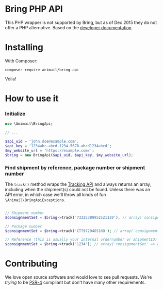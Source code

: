 # Bring PHP API

This PHP wrapper is not supported by Bring, but as of Dec 2015 they do not offer a PHP alternative. Based on the [developer documentation](http://developer.bring.com/).

# Installing

With Composer:

```
composer require animail/bring-api
```

Voila!

# How to use it

### Initialize

```php
use \Animail\BringApi;

// ...

$api_uid = 'john.doe@example.com';
$api_key = '1234abc-abcd-1234-5678-abcd1234abcd';
$my_website_url = 'https://example.com/';
$bring = new BringApi($api_uid, $api_key, $my_website_url);
```

### Find shipment by reference, package number or shipment number

The `track()` method wraps the [Tracking API](http://developer.bring.com/api/tracking/) and always returns an array, including when the shipment(s) could not be found. Unless there was an API error, in which case we'll throw all kinds of fun `\Animail\BringApiException`s.

```php

// Shipment number
$consignmentSet = $bring->track('73325389952521130'); // array('consignmentSet' => array())

// Package number
$consignmentSet = $bring->track('CT797294851NO'); // array('consignmentSet' => array())

// Reference (this is usually your internal ordernumber or shipmentID)
$consignmentSet = $bring->track('1234'); // array('consignmentSet' => array())

```

# Contributing

We love open source software and would love to see pull requests. We're *trying* to be [PSR-4](http://www.php-fig.org/psr/psr-4/) compliant but don't have many other requirements.
